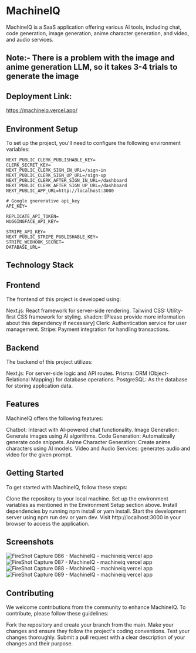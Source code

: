 # MachineIQ

MachineIQ is a SaaS application offering various AI tools, including chat, code generation, image generation, anime character generation, and video, and audio services.

## Note:- There is a problem with the image and anime generation LLM, so it takes 3-4 trials to generate the image
## Deployment Link: 
https://machineiq.vercel.app/

## Environment Setup

To set up the project, you'll need to configure the following environment variables:

```env
NEXT_PUBLIC_CLERK_PUBLISHABLE_KEY=
CLERK_SECRET_KEY=
NEXT_PUBLIC_CLERK_SIGN_IN_URL=/sign-in
NEXT_PUBLIC_CLERK_SIGN_UP_URL=/sign-up
NEXT_PUBLIC_CLERK_AFTER_SIGN_IN_URL=/dashboard
NEXT_PUBLIC_CLERK_AFTER_SIGN_UP_URL=/dashboard
NEXT_PUBLIC_APP_URL=http://localhost:3000

# Google gnererative api_key
API_KEY=

REPLICATE_API_TOKEN=
HUGGINGFACE_API_KEY=

STRIPE_API_KEY=
NEXT_PUBLIC_STRIPE_PUBLISHABLE_KEY=
STRIPE_WEBHOOK_SECRET=
DATABASE_URL=
```

## Technology Stack
## Frontend
The frontend of this project is developed using:

Next.js: React framework for server-side rendering.
Tailwind CSS: Utility-first CSS framework for styling.
shadcn: [Please provide more information about this dependency if necessary]
Clerk: Authentication service for user management.
Stripe: Payment integration for handling transactions.
## Backend
The backend of this project utilizes:

Next.js: For server-side logic and API routes.
Prisma: ORM (Object-Relational Mapping) for database operations.
PostgreSQL: As the database for storing application data.

## Features
MachineIQ offers the following features:

Chatbot: Interact with AI-powered chat functionality.
Image Generation: Generate images using AI algorithms.
Code Generation: Automatically generate code snippets.
Anime Character Generation: Create anime characters using AI models.
Video and Audio Services: generates audio and video for the given prompt.

## Getting Started
To get started with MachineIQ, follow these steps:

Clone the repository to your local machine.
Set up the environment variables as mentioned in the Environment Setup section above.
Install dependencies by running npm install or yarn install.
Start the development server using npm run dev or yarn dev.
Visit http://localhost:3000 in your browser to access the application.

## Screenshots

![FireShot Capture 086 - MachineIQ - machineiq vercel app](https://github.com/Hansraj8149/machineiq/assets/91865531/2b94cc93-e7eb-417a-bed2-45182d047b11)
![FireShot Capture 087 - MachineIQ - machineiq vercel app](https://github.com/Hansraj8149/machineiq/assets/91865531/f7e07559-953f-4a59-b83a-9c2ad612ce2f)
![FireShot Capture 088 - MachineIQ - machineiq vercel app](https://github.com/Hansraj8149/machineiq/assets/91865531/569821ea-a0e4-4330-a54e-8c8a7c71ccaf)
![FireShot Capture 089 - MachineIQ - machineiq vercel app](https://github.com/Hansraj8149/machineiq/assets/91865531/32933f90-0f62-4581-a4fb-d30c26eaa53d)

## Contributing
We welcome contributions from the community to enhance MachineIQ. To contribute, please follow these guidelines:

Fork the repository and create your branch from the main.
Make your changes and ensure they follow the project's coding conventions.
Test your changes thoroughly.
Submit a pull request with a clear description of your changes and their purpose.
